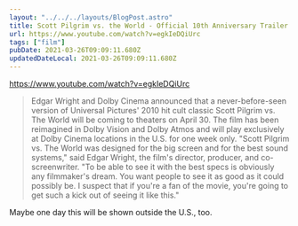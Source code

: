 ```yaml
---
layout: "../../../layouts/BlogPost.astro"
title: Scott Pilgrim vs. the World - Official 10th Anniversary Trailer
url: https://www.youtube.com/watch?v=egkIeDQiUrc
tags: ["film"]
pubDate: 2021-03-26T09:09:11.680Z
updatedDateLocal: 2021-03-26T09:09:11.680Z
---
```


https://www.youtube.com/watch?v=egkIeDQiUrc

> Edgar Wright and Dolby Cinema announced that a never-before-seen version of Universal Pictures' 2010 hit cult classic Scott Pilgrim vs. The World will be coming to theaters on April 30. The film has been reimagined in Dolby Vision and Dolby Atmos and will play exclusively at Dolby Cinema locations in the U.S. for one week only. "Scott Pilgrim vs. The World was designed for the big screen and for the best sound systems," said Edgar Wright, the film's director, producer, and co-screenwriter. "To be able to see it with the best specs is obviously any filmmaker's dream. You want people to see it as good as it could possibly be. I suspect that if you're a fan of the movie, you're going to get such a kick out of seeing it like this."

Maybe one day this will be shown outside the U.S., too.
